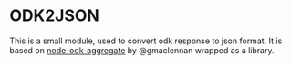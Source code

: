 ODK2JSON
=============

This is a small module, used to convert odk response to json format. It is based on [node-odk-aggregate](https://github.com/gmaclennan/node-odk-aggregate) by @gmaclennan wrapped as a library.
